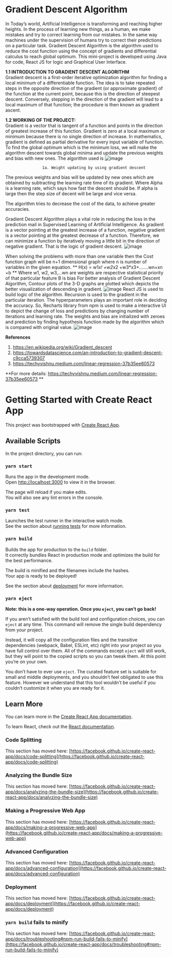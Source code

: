 # Gradient Descent Algorithm<br /> 
In Today’s world, Artificial Intelligence is transforming and reaching higher heights. In the process of learning new things, as a human, we make mistakes and try to correct learning from our mistakes. In the same way machines under the supervision of humans try to correct their predictions on a particular task. Gradient Descent Algorithm is the algorithm used to reduce the cost function using the concept of gradients and differential calculus to reach global optimum. This mini-project is developed using Java for code, React JS for logic and Graphical User Interface.

**1.1 INTRODUCTION TO GRADIENT DESCENT ALGORITHM**<br /> 
Gradient descent is a first-order iterative optimization algorithm for finding a local minimum of a differentiable function. The idea is to take repeated steps in the opposite direction of the gradient (or approximate gradient) of the function at the current point, because this is the direction of steepest descent. Conversely, stepping in the direction of the gradient will lead to a local maximum of that function; the procedure is then known as gradient ascent.

**1.2 WORKING OF THE PROJECT:**<br /> 
Gradient is a vector that is tangent of a function and points in the direction of greatest increase of this function. Gradient is zero at a local maximum or minimum because there is no single direction of increase. In mathematics, gradient is defined as partial derivative for every input variable of function.
To find the global optimum which is the minimum loss, we will make the algorithm descent towards global minima and update the previous weights and bias with new ones. The algorithm used is
 ![image](https://user-images.githubusercontent.com/61362200/128690915-98a402dd-b5ac-48f0-a143-a914ed92a658.png)

					1a. Weight updating by using gradient descent
The previous weights and bias will be updated by new ones which are obtained by subtracting the learning rate time of its gradient.
Where Alpha is a learning rate, which says how fast the descent should be. If alpha is large then the step size of decent will be large and vice versa.

The algorithm tries to decrease the cost of the data, to achieve greater accuracies.

Gradient Descent Algorithm plays a vital role in reducing the loss in the prediction mail in Supervised Learning of Artificial Intelligence.
As gradient is a vector pointing at the greatest increase of a function, negative gradient is a vector pointing at the greatest decrease of a function. Therefore, we can minimize a function by iteratively moving a little bit in the direction of negative gradient. That is the logic of gradient descent.
![image](https://user-images.githubusercontent.com/61362200/128691582-fdac8289-960a-4ca3-8b3c-ebddca4066c6.png)

When solving the problems with more than one variable then the Cost function graph will be n+1 dimensional graph where  n is number of variables in the given equation. 
**
H(x) = w1*x! +w2*x2 +w3*x3+…….wn+xn +b
**
Where w1, w2, w3,…wn are weights are respective statistical priority of that particular feature
B is bias
For better analysis of Gradient Descent Algorithm, Contour plots of the 3-D graphs are plotted which depicts the better visualization of descending in gradient.
![image](https://user-images.githubusercontent.com/61362200/128691061-fc7229b4-6d6a-4182-b4ec-1679741bf14d.png)
React JS is used to build logic of the algorithm. Recursion is used to the gradient in the particular iteration. The hyperparameters plays an important role in deciding the accuracy. So, Recharts library from npm is used to make a interactive UI to depict the change of loss and predictions by changing number of iterations and learning rate.
	The weights and bias are initialized with zeroes and prediction by finding hypothesis function made by the algorithm which is compared with original value. 
![image](https://user-images.githubusercontent.com/61362200/128691218-42c63262-81b9-4ca5-af2c-1a58e4aed524.png)

**References**<br /> 
1.	https://en.wikipedia.org/wiki/Gradient_descent
2.	https://towardsdatascience.com/an-introduction-to-gradient-descent-c9cca5739307
3.	https://techyvishnu.medium.com/linear-regression-37b35ee60573


**For more details: https://techyvishnu.medium.com/linear-regression-37b35ee60573 **


# Getting Started with Create React App

This project was bootstrapped with [Create React App](https://github.com/facebook/create-react-app).

## Available Scripts

In the project directory, you can run:

### `yarn start`

Runs the app in the development mode.\
Open [http://localhost:3000](http://localhost:3000) to view it in the browser.

The page will reload if you make edits.\
You will also see any lint errors in the console.

### `yarn test`

Launches the test runner in the interactive watch mode.\
See the section about [running tests](https://facebook.github.io/create-react-app/docs/running-tests) for more information.

### `yarn build`

Builds the app for production to the `build` folder.\
It correctly bundles React in production mode and optimizes the build for the best performance.

The build is minified and the filenames include the hashes.\
Your app is ready to be deployed!

See the section about [deployment](https://facebook.github.io/create-react-app/docs/deployment) for more information.

### `yarn eject`

**Note: this is a one-way operation. Once you `eject`, you can’t go back!**

If you aren’t satisfied with the build tool and configuration choices, you can `eject` at any time. This command will remove the single build dependency from your project.

Instead, it will copy all the configuration files and the transitive dependencies (webpack, Babel, ESLint, etc) right into your project so you have full control over them. All of the commands except `eject` will still work, but they will point to the copied scripts so you can tweak them. At this point you’re on your own.

You don’t have to ever use `eject`. The curated feature set is suitable for small and middle deployments, and you shouldn’t feel obligated to use this feature. However we understand that this tool wouldn’t be useful if you couldn’t customize it when you are ready for it.

## Learn More

You can learn more in the [Create React App documentation](https://facebook.github.io/create-react-app/docs/getting-started).

To learn React, check out the [React documentation](https://reactjs.org/).

### Code Splitting

This section has moved here: [https://facebook.github.io/create-react-app/docs/code-splitting](https://facebook.github.io/create-react-app/docs/code-splitting)

### Analyzing the Bundle Size

This section has moved here: [https://facebook.github.io/create-react-app/docs/analyzing-the-bundle-size](https://facebook.github.io/create-react-app/docs/analyzing-the-bundle-size)

### Making a Progressive Web App

This section has moved here: [https://facebook.github.io/create-react-app/docs/making-a-progressive-web-app](https://facebook.github.io/create-react-app/docs/making-a-progressive-web-app)

### Advanced Configuration

This section has moved here: [https://facebook.github.io/create-react-app/docs/advanced-configuration](https://facebook.github.io/create-react-app/docs/advanced-configuration)

### Deployment

This section has moved here: [https://facebook.github.io/create-react-app/docs/deployment](https://facebook.github.io/create-react-app/docs/deployment)

### `yarn build` fails to minify

This section has moved here: [https://facebook.github.io/create-react-app/docs/troubleshooting#npm-run-build-fails-to-minify](https://facebook.github.io/create-react-app/docs/troubleshooting#npm-run-build-fails-to-minify)
